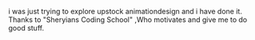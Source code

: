 i was just trying to explore upstock animationdesign
and i have done it.
Thanks to "Sheryians Coding School" ,Who motivates and give me to do good stuff.
